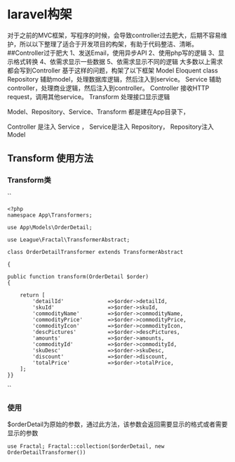 # laravel构架
对于之前的MVC框架，写程序的时候，会导致controller过去肥大，后期不容易维护，所以以下整理了适合于开发项目的构架，有助于代码整洁、清晰。
##Controller过于肥大
1、发送Email，使用异步API
2、使用php写的逻辑
3、显示格式转换
4、依需求显示一些数据
5、依需求显示不同的逻辑
大多数以上需求都会写到Controller
基于这样的问题，构架了以下框架
Model      Eloquent class
Repository 辅助model，处理数据库逻辑，然后注入到service。
Service    辅助controller，处理商业逻辑，然后注入到controller。
Controller 接收HTTP request，调用其他service。
Transform  处理接口显示逻辑

Model、Repository、Service、Transform 都是建在App目录下，

Controller 是注入 Service ， Service是注入 Repository， Repository注入Model

## Transform 使用方法
### Transform类
``  

    <?php
    namespace App\Transformers;
    
    use App\Models\OrderDetail;
    
    use League\Fractal\TransformerAbstract;
    
    class OrderDetailTransformer extends TransformerAbstract
    
    {

    public function transform(OrderDetail $order)
    {
    
        return [
            'detailId'              =>$order->detailId,
            'skuId'                 =>$order->skuId,
            'commodityName'         =>$order->commodityName,
            'commodityPrice'        =>$order->commodityPrice,
            'commodityIcon'         =>$order->commodityIcon,
            'descPictures'          =>$order->descPictures,
            'amounts'               =>$order->amounts,
            'commodityId'           =>$order->commodityId,
            'skuDesc'               =>$order->skuDesc,
            'discount'              =>$order->discount,
            'totalPrice'            =>$order->totalPrice,
        ];
    }}
``

### 使用
$orderDetail为原始的参数，通过此方法，该参数会返回需要显示的格式或者需要显示的参数

``
use Fractal;
Fractal::collection($orderDetail, new OrderDetailTransformer())
``



